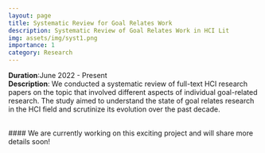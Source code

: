 ```yaml
---
layout: page
title: Systematic Review for Goal Relates Work
description: Systematic Review of Goal Relates Work in HCI Lit
img: assets/img/syst1.png
importance: 1
category: Research
---
```


**Duration**:June 2022 - Present     
**Description**: We conducted a systematic review of full-text HCI research papers on the topic that involved different aspects of individual goal-related research. The study aimed to understand the state of goal relates research in the HCI field and scrutinize its evolution over the past decade.


<br>
#### We are currently working on this exciting project and will share more details soon!
